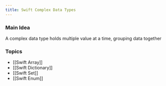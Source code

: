 ```yaml
---
title: Swift Complex Data Types
---
```


### Main Idea
A complex data type holds multiple value at a time, grouping data together 

### Topics
- [[Swift Array]]
- [[Swift Dictionary]]
- [[Swift Set]]
- [[Swift Enum]]

